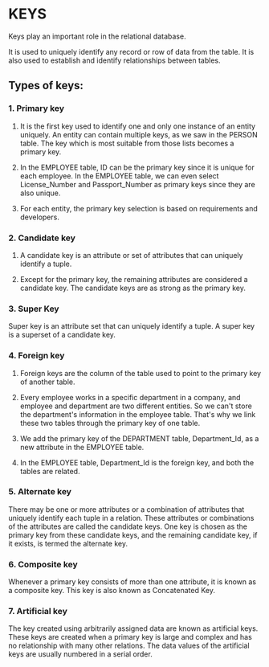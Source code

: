 # KEYS

Keys play an important role in the relational database.

It is used to uniquely identify any record or row of data from the table. It is also used to establish and identify relationships between tables.

## Types of keys:

### 1. Primary key
1. It is the first key used to identify one and only one instance of an entity uniquely. An entity can contain multiple keys, as we saw in the PERSON table. The key which is most suitable from those lists becomes a primary key.

2. In the EMPLOYEE table, ID can be the primary key since it is unique for each employee. In the EMPLOYEE table, we can even select License_Number and Passport_Number as primary keys since they are also unique.

3. For each entity, the primary key selection is based on requirements and developers.

### 2. Candidate key
1. A candidate key is an attribute or set of attributes that can uniquely identify a tuple.

2. Except for the primary key, the remaining attributes are considered a candidate key. The candidate keys are as strong as the primary key.

### 3. Super Key

Super key is an attribute set that can uniquely identify a tuple. A super key is a superset of a candidate key.

### 4. Foreign key

1. Foreign keys are the column of the table used to point to the primary key of another table.

2. Every employee works in a specific department in a company, and employee and department are two different entities. So we can't store the department's information in the employee table. That's why we link these two tables through the primary key of one table.

3. We add the primary key of the DEPARTMENT table, Department_Id, as a new attribute in the EMPLOYEE table.

4. In the EMPLOYEE table, Department_Id is the foreign key, and both the tables are related.

### 5. Alternate key
There may be one or more attributes or a combination of attributes that uniquely identify each tuple in a relation. These attributes or combinations of the attributes are called the candidate keys. One key is chosen as the primary key from these candidate keys, and the remaining candidate key, if it exists, is termed the alternate key.

### 6. Composite key
Whenever a primary key consists of more than one attribute, it is known as a composite key. This key is also known as Concatenated Key.

### 7. Artificial key
The key created using arbitrarily assigned data are known as artificial keys. These keys are created when a primary key is large and complex and has no relationship with many other relations. The data values of the artificial keys are usually numbered in a serial order.